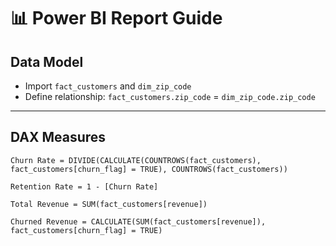 # 📊 Power BI Report Guide
## Data Model
- Import `fact_customers` and `dim_zip_code`
- Define relationship: `fact_customers.zip_code` = `dim_zip_code.zip_code`

---

## DAX Measures
```DAX
Churn Rate = DIVIDE(CALCULATE(COUNTROWS(fact_customers), fact_customers[churn_flag] = TRUE), COUNTROWS(fact_customers))

Retention Rate = 1 - [Churn Rate]

Total Revenue = SUM(fact_customers[revenue])

Churned Revenue = CALCULATE(SUM(fact_customers[revenue]), fact_customers[churn_flag] = TRUE)
```
